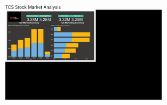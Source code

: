 TCS Stock Market Analysis
![](https://github.com/w7Ali/Data_Analysis/blob/main/PowerBI/TCS_Stock/TCS_STOCKPowerBI.gif)
